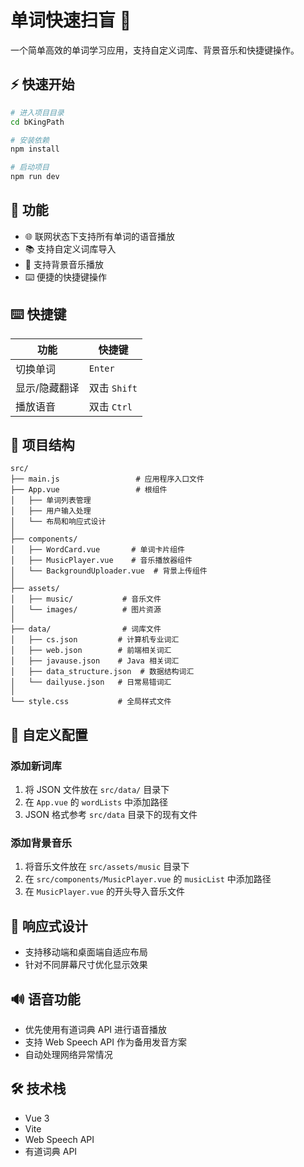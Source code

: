# 单词快速扫盲 🎯

一个简单高效的单词学习应用，支持自定义词库、背景音乐和快捷键操作。

## ⚡ 快速开始

```bash
# 进入项目目录
cd bKingPath

# 安装依赖
npm install

# 启动项目
npm run dev
```

## 🎯 功能

- 🌐 联网状态下支持所有单词的语音播放
- 📚 支持自定义词库导入
- 🎵 支持背景音乐播放
- ⌨️ 便捷的快捷键操作

## ⌨️ 快捷键

| 功能 | 快捷键 |
|------|--------|
| 切换单词 | `Enter` |
| 显示/隐藏翻译 | 双击 `Shift` |
| 播放语音 | 双击 `Ctrl` |

## 📁 项目结构

```
src/
├── main.js                 # 应用程序入口文件
├── App.vue                 # 根组件
│   ├── 单词列表管理
│   ├── 用户输入处理
│   └── 布局和响应式设计
│
├── components/            
│   ├── WordCard.vue       # 单词卡片组件
│   ├── MusicPlayer.vue    # 音乐播放器组件
│   └── BackgroundUploader.vue  # 背景上传组件
│
├── assets/               
│   ├── music/           # 音乐文件
│   └── images/          # 图片资源
│
├── data/                # 词库文件
│   ├── cs.json         # 计算机专业词汇
│   ├── web.json        # 前端相关词汇
│   ├── javause.json    # Java 相关词汇
│   ├── data_structure.json  # 数据结构词汇
│   └── dailyuse.json   # 日常易错词汇
│
└── style.css           # 全局样式文件
```

## 🔧 自定义配置

### 添加新词库

1. 将 JSON 文件放在 `src/data/` 目录下
2. 在 `App.vue` 的 `wordLists` 中添加路径
3. JSON 格式参考 `src/data` 目录下的现有文件

### 添加背景音乐

1. 将音乐文件放在 `src/assets/music` 目录下
2. 在 `src/components/MusicPlayer.vue` 的 `musicList` 中添加路径
3. 在 `MusicPlayer.vue` 的开头导入音乐文件

## 📱 响应式设计

- 支持移动端和桌面端自适应布局
- 针对不同屏幕尺寸优化显示效果

## 🔊 语音功能

- 优先使用有道词典 API 进行语音播放
- 支持 Web Speech API 作为备用发音方案
- 自动处理网络异常情况

## 🛠️ 技术栈

- Vue 3
- Vite
- Web Speech API
- 有道词典 API
